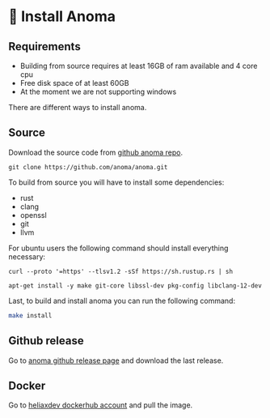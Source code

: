 # 💾 Install Anoma

## Requirements

- Building from source requires at least 16GB of ram available and 4 core cpu
- Free disk space of at least 60GB
- At the moment we are not supporting windows

There are different ways to install anoma.

## Source

Download the source code from [github anoma repo](https://github.com/anoma/anoma).
```shell
git clone https://github.com/anoma/anoma.git
```
To build from source you will have to install some dependencies:
- rust
- clang
- openssl
- git
- llvm

For ubuntu users the following command should install everything necessary:
```shell
curl --proto '=https' --tlsv1.2 -sSf https://sh.rustup.rs | sh

apt-get install -y make git-core libssl-dev pkg-config libclang-12-dev
```

Last, to build and install anoma you can run the following command:

```bash
make install
```

## Github release

Go to [anoma github release page](https://github.com/anoma/anoma/releases) and download the last release.


## Docker

Go to [heliaxdev dockerhub account](https://hub.docker.com/r/heliaxdev/anoma) and pull the image.
